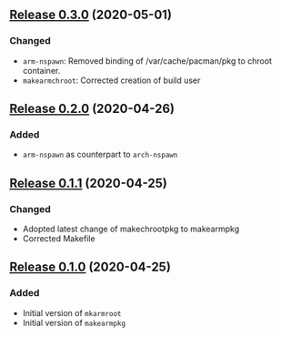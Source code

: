 ## [Release 0.3.0](https://gitlab.com/mipimipi/armutils/tags/0.2.0) (2020-05-01)

### Changed

* `arm-nspawn`: Removed binding of /var/cache/pacman/pkg to chroot container.
* `makearmchroot`: Corrected creation of build user

## [Release 0.2.0](https://gitlab.com/mipimipi/armutils/tags/0.2.0) (2020-04-26)

### Added

* `arm-nspawn` as counterpart to `arch-nspawn`

## [Release 0.1.1](https://gitlab.com/mipimipi/armutils/tags/0.1.1) (2020-04-25)

### Changed

* Adopted latest change of makechrootpkg to makearmpkg
* Corrected Makefile

## [Release 0.1.0](https://gitlab.com/mipimipi/armutils/tags/0.1.0) (2020-04-25)

### Added

* Initial version of `mkarmroot`
* Initial version of `makearmpkg`
